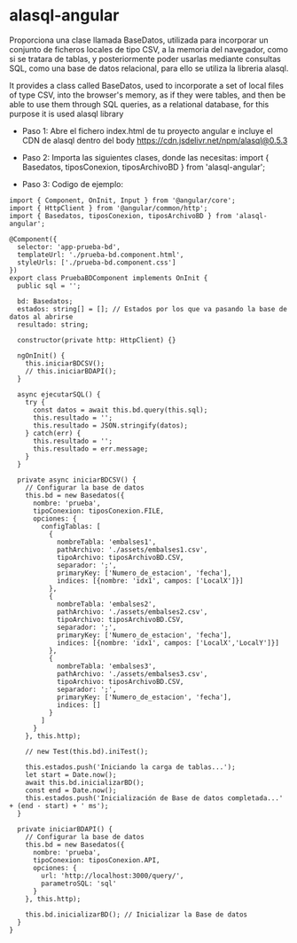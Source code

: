 # alasql-angular

Proporciona una clase llamada BaseDatos, utilizada para incorporar un conjunto de ficheros locales de tipo CSV, a la memoria del navegador, como si se tratara de tablas, y posteriormente poder usarlas mediante consultas SQL, como una base de datos relacional, para ello se utiliza la libreria alasql.

It provides a class called BaseDatos, used to incorporate a set of local files of type CSV, into the browser's memory, as if they were tables, and then be able to use them through SQL queries, as a relational database, for this purpose it is used alasql library

- Paso 1: Abre el fichero index.html de tu proyecto angular e incluye el CDN de alasql dentro del body https://cdn.jsdelivr.net/npm/alasql@0.5.3


- Paso 2: Importa las siguientes clases, donde las necesitas:
import { Basedatos, tiposConexion, tiposArchivoBD } from 'alasql-angular';

- Paso 3: Codigo de ejemplo:

```
import { Component, OnInit, Input } from '@angular/core';
import { HttpClient } from '@angular/common/http';
import { Basedatos, tiposConexion, tiposArchivoBD } from 'alasql-angular';

@Component({
  selector: 'app-prueba-bd',
  templateUrl: './prueba-bd.component.html',
  styleUrls: ['./prueba-bd.component.css']
})
export class PruebaBDComponent implements OnInit {
  public sql = '';

  bd: Basedatos;
  estados: string[] = []; // Estados por los que va pasando la base de datos al abrirse
  resultado: string;

  constructor(private http: HttpClient) {}

  ngOnInit() {
    this.iniciarBDCSV();
    // this.iniciarBDAPI();
  }

  async ejecutarSQL() {
    try {
      const datos = await this.bd.query(this.sql);
      this.resultado = '';
      this.resultado = JSON.stringify(datos);
    } catch(err) {
      this.resultado = '';
      this.resultado = err.message;
    }
  }

  private async iniciarBDCSV() {
    // Configurar la base de datos
    this.bd = new Basedatos({
      nombre: 'prueba',
      tipoConexion: tiposConexion.FILE,
      opciones: {
        configTablas: [
          {
            nombreTabla: 'embalses1',
            pathArchivo: './assets/embalses1.csv',
            tipoArchivo: tiposArchivoBD.CSV,
            separador: ';',
            primaryKey: ['Numero_de_estacion', 'fecha'],
            indices: [{nombre: 'idx1', campos: ['LocalX']}]
          },
          {
            nombreTabla: 'embalses2',
            pathArchivo: './assets/embalses2.csv',
            tipoArchivo: tiposArchivoBD.CSV,
            separador: ';',
            primaryKey: ['Numero_de_estacion', 'fecha'],
            indices: [{nombre: 'idx1', campos: ['LocalX','LocalY']}]
          },
          {
            nombreTabla: 'embalses3',
            pathArchivo: './assets/embalses3.csv',
            tipoArchivo: tiposArchivoBD.CSV,
            separador: ';',
            primaryKey: ['Numero_de_estacion', 'fecha'],
            indices: []
          }
        ]
      }
    }, this.http);

    // new Test(this.bd).iniTest();

    this.estados.push('Iniciando la carga de tablas...');
    let start = Date.now();
    await this.bd.inicializarBD();
    const end = Date.now();
    this.estados.push('Inicialización de Base de datos completada...' + (end - start) + ' ms');
  }

  private iniciarBDAPI() {
    // Configurar la base de datos
    this.bd = new Basedatos({
      nombre: 'prueba',
      tipoConexion: tiposConexion.API,
      opciones: {
        url: 'http://localhost:3000/query/',
        parametroSQL: 'sql'
      }
    }, this.http);

    this.bd.inicializarBD(); // Inicializar la Base de datos
  }
}
```